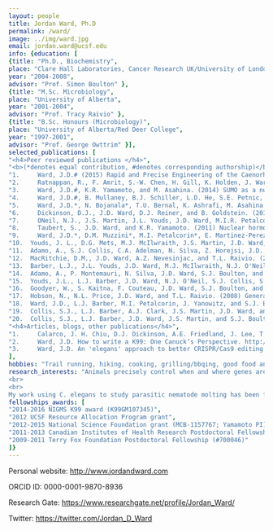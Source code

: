 ```yaml
---
layout: people
title: Jordan Ward, Ph.D
permalink: /ward/
image: ../img/ward.jpg
email: jordan.ward@ucsf.edu
info: {education: [
{title: "Ph.D., Biochemistry", 
place: "Clare Hall Laboratories, Cancer Research UK/University of London",
year: "2004-2008", 
advisor: "Prof. Simon Boulton" },
{title: "M.Sc. Microbiology", 
place: "University of Alberta",
year: "2001-2004", 
advisor: "Prof. Tracy Raivio" },
{title: "B.Sc. Honours (Microbiology)", 
place: "University of Alberta/Red Deer College",
year: "1997-2001", 
advisor: "Prof. George Owttrim" }], 
selected_publications: [
"<h4>Peer reviewed publications </h4>",
"<b>(*denotes equal contribution, #denotes corresponding authorship)</b>",
"1.     Ward, J.D.# (2015) Rapid and Precise Engineering of the Caenorhabditis elegans Genome with Lethal Mutation Co-conversion and Inactivation of NHEJ Repair. Genetics 199(2):363-77",
"2.     Ratnappan, R., F. Amrit, S.-W. Chen, H. Gill, K. Holden, J. Ward, K.R. Yamamoto, C.P. Olsen, and A. Ghazi. (2014) Germline Signals Deploy NHR-49 to Modulate Fatty-Acid β-Oxidation and Desaturation in Somatic Tissues of C. elegans. PLoS Genetics. 10(12):e1004829. doi: 10.1371/journal.pgen.1004829",
"3.     Ward, J.D.#, K.R. Yamamoto, and M. Asahina. (2014) SUMO as a nuclear hormone receptor effector: New insights into combinatorial transcriptional regulation. Worm doi: 10.4161/worm.29317",
"4.     Ward, J.D.#, B. Mullaney, B.J. Schiller, L.D. He, S.E. Petnic, C. Couillault, N. Pujol, T.U. Bernal, M.R. Van Gilst, K. Ashrafi, J.J. Ewbank, and K.R. Yamamoto. (2014) Defects in the C. elegans acyl‑CoA synthase, acs‑3, and nuclear hormone receptor, nhr‑25, cause sensitivity to distinct, but overlapping stresses.PLoS ONE. doi: 10.1371/journal.pone.0092552",
"5.     Ward, J.D.*, N. Bojanala*, T.U. Bernal, K. Ashrafi, M. Asahina and K.R. Yamamoto. (2013) Sumoylated NHR-25/NR5A regulates cell fate during C. elegans vulval development. PLoS Genetics. 9(12), e1003992. doi: 10.1371/journal.pgen.1003992",
"6.     Dickinson, D.J., J.D. Ward, D.J. Reiner, and B. Goldstein. (2013) Engineering the Caenorhabditis elegans genome using Cas9-triggered homologous recombination. Nat Methods. Oct;10(10):1028-34.",
"7.     ONeil, N.J., J.S. Martin, J.L. Youds, J.D. Ward, M.I.R. Petalcorin, A.M. Rose, and S.J. Boulton. (2013) Joint molecule resolution requires the redundant activities of MUS-81 and XPF-1 during C. elegans meiosis. PLoS Genet. Jul;9(7):e1003582. doi: 10.1371/journal.pgen.1003582.",
"8.     Taubert, S., J.D. Ward, and K.R. Yamamoto. (2011) Nuclear hormone receptors in nematodes: Evolution and function. Mol Cell Endocrinol. 334(1-2): 49-55",
"9.     Ward, J.D.*, D.M. Muzzini*, M.I. Petalcorin*, E. Martinez-Perez, J.S. Martin, P. Plevani, G. Cassata, F. Marini and S. J. Boulton. (2010) Overlapping Mechanisms Promote Postsynaptic RAD-51 Filament Disassembly during Meiotic Double-Strand Break Repair. Mol Cell 37(2): 259-272. (Article highlighted in Mol Cell (2010) 37(2):157-8*)",
"10.  Youds, J. L., D.G. Mets, M.J. McIlwraith, J.S. Martin, J.D. Ward, N.J. O’Neil, A.M. Rose, S.C. West, B.J. Meyer and S.J. Boulton. (2010) RTEL-1 Enforces Meiotic Crossover Interference and Homeostasis. Science 327(5970): 1254-8.",
"11.  Adamo, A., S.J. Collis, C.A. Adelman, N. Silva, Z. Horejsi, J.D. Ward, E. Martinez-Perez, S.J. Boulton and A. La Volpe. (2010) Preventing nonhomologous end joining suppresses DNA repair defects of Fanconi anemia. Mol Cell 39(1): 25-35.",
"12.  MacRitchie, D.M., J.D. Ward, A.Z. Nevesinjac, and T.L. Raivio. (2008) Activation of the Cpx Envelope Stress Response Down-regulates Expression of Several LEE-encoded genes in Enteropathogenic Escherichia coli.  Infection and Immunity. 76:1465-75",
"13.  Barber, L.J., J.L. Youds, J.D. Ward, M.J. McIlwraith, N.J. O'Neil, M.I. Petalcorin, J.S. Martin, S.J. Collis, S.B. Cantor, M. Auclair, H. Tissenbaum, S.C. West, A.M. Rose, and S.J. Boulton. (2008) RTEL1 maintains genomic stability by suppressing homologous recombination. Cell. 135(2):261-71.",
"14.  Adamo, A., P. Montemauri, N. Silva, J.D. Ward, S.J. Boulton, and A. LaVolpe. (2008) BRC-1 acts in the inter-sister pathway of meiotic double strand break repair EMBO Reports. 9: 287-292.",
"15.  Youds, J.L., L.J. Barber, J.D. Ward, N.J. O'Neil, S.J. Collis, S.J. Boulton, and A.M. Rose. (2008) DOG-1 is the Caenorhabditis elegans BRIP1/FANCJ homolog and functions in interstrand cross-link repair.  Molecular and Cellular Biology. 28:1470-9.",
"16.  Goodyer, W., S. Kaitna, F. Couteau, J.D. Ward, S.J. Boulton, and M. Zetka. (2008) Distinct requirements for HTP-3 in the transition to a meiotic chromosome structure competent for DSB formation and homolog pairing In C. elegans. Developmental Cell. 14:263-74.",
"17.  Hobson, N., N.L. Price, J.D. Ward, and T.L. Raivio. (2008) Generation of a restriction minus enteropathogenic Escherichia coli E2348/69 strain that is efficiently transformed with large, low copy plasmids. BMC Microbiol 8, 134.",
"18.  Ward, J.D., L.J. Barber, M.I. Petalcorin, J. Yanowitz, and S.J. Boulton. (2007) Replication blocking lesions present a unique substrate for homologous recombination. EMBO Journal. 14: 3384-96",
"19.  Collis, S.J., L.J. Barber, A.J. Clark, J.S. Martin, J.D. Ward, and S.J. Boulton. (2007) HCLK2 is essential for the mammalian S-phase checkpoint and impacts on Chk1 stability. Nature Cell Biology. 4: 391-401",
"20.  Collis, S.J., L.J. Barber, J.D. Ward, J.S. Martin, and S.J. Boulton. (2006) C. elegans FANCD2 responds to replication stress and functions in interstrand cross-link repair. DNA Repair. 11: 1398-406",
"<h4>Articles, blogs, other publications</h4>",
"1.     Calarco, J. H. Chiu, D.J. Dickinson, A.E. Friedland, J. Lee, T.W. Lo, H. Schwartz#, Y. Tzur and J.D. Ward#. (2013) Workshop review: Engineered nucleases for genome editing in nematodes. Worm Breeder’s Gazette. 19(3): 26.",
"2.     Ward, J.D. How to write a K99: One Canuck’s Perspective. http://www.jordandward.com/k99-grant-writing.html",
"3.     Ward, J.D. An 'elegans' approach to better CRISPR/Cas9 editing efficiency. Invited blog, AddGene.org" 
], 
hobbies: "Trail running, hiking, cooking, grilling/bbqing, good food and drink, watching football",
research_interests: "Animals precisely control when and where genes are expressed; failure to do so can cause severe developmental defects and pathology. Transcription factors (TFs) must display extraordinary functional flexibility, controlling very different sets of genes in different cell and tissue types. To do so, they integrate information from signaling pathways, chromatin, and cofactors to ensure that the correct ensemble of genes is orchestrated in any given context. The number of regulatory inputs, and the complex physiology and large number of cell and tissue types in most experimentally tractable metazoans has rendered this combinatorial regulation of transcription nearly impenetrable. The compact genome, invariant development, simple tissues, and tools to track gene expression temporally and spatially make C. elegans an ideal model to study combinatorial transcriptional regulation in a developmental context. I am approaching this problem by exploring three distinct, yet related questions: i) how does a single input (sumoylation) regulate a single TF in different tissues and different points during development; ii) how do two TFs cooperate to integrate multiple inputs to control an essential, yet largely unexplored, developmental gene regulatory network (molting); iii) how has evolution shaped the molting gene regulatory network in a related nematode, the human parasite, B. malayi?  Together these aims will dissect how complex regulatory inputs are integrated into gene regulatory networks temporally and spatially during development and how selective pressure during evolution shapes these networks.
<br>
<br>
My work using C. elegans to study parasitic nematode molting has been funded by a recently awarded K99 grant from the National Institute of General Medical Sciences. Writing a K99 was a challenging, ultimately rewarding experience. I have shared my K99 advice on the strategic planning that I undertook before writing the grant, as well as a list of resources that I found particularly helpful, in an article that I posted on my website: http://www.jordandward.com/k99-grant-writing.html",
fellowships_awards: [
"2014-2016 NIGMS K99 award (K99GM107345)",
"2012 UCSF Resource Allocation Program grant",
"2012-2015 National Science Foundation grant (MCB-1157767; Yamamoto PI)",
"2011-2013 Canadian Institutes of Health Research Postdoctoral Fellowship (#113032)",
"2009-2011 Terry Fox Foundation Postdoctoral Fellowship (#700046)"
]}
---
```


Personal website: <http://www.jordandward.com>

ORCID ID: 0000-0001-9870-8936

Research Gate: <https://www.researchgate.net/profile/Jordan_Ward/>

Twitter: <https://twitter.com/Jordan_D_Ward>



